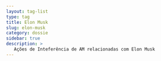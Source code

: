 ```yaml
---
layout: tag-list
type: tag
title: Elon Musk
slug: elon-musk
category: dossie
sidebar: true
description: >
   Ações de Inteferência de AM relacionadas com Elon Musk
---
```

